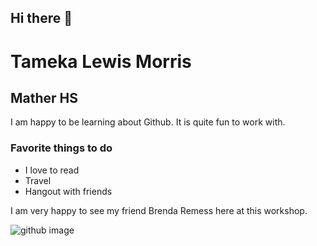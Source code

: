 ## Hi there 👋


<h1>Tameka Lewis Morris</h1>
<h2>Mather HS</h2>
<p> I am happy to be learning about Github. It is quite fun to work with. </p>
<h3>Favorite things to do</h3>
<ul>
    <li>I love to read</li>
    <li> Travel</li>
    <li>Hangout with friends</li>
</ul>

<p> I am very happy to see my friend Brenda Remess here at this workshop.</p>
<img src="https://www.google.com/imgres?q=github&imgurl=https%3A%2F%2Fwww.datocms-assets.com%2F15783%2F1601042117-github.png&imgrefurl=https%3A%2F%2Fsolidify.dev%2Fblog%2Fmigrate-to-github-by-solidify&docid=XBO22y74hpRDpM&tbnid=Oc1J9WnNp42_eM&vet=12ahUKEwiFhOWJis6NAxWZGtAFHQMBBz0QM3oECEkQAA..i&w=2000&h=665&hcb=2&ved=2ahUKEwiFhOWJis6NAxWZGtAFHQMBBz0QM3oECEkQAA" alt="github image">
